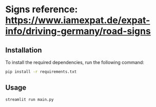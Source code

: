 # Signs reference: https://www.iamexpat.de/expat-info/driving-germany/road-signs 

## Installation

To install the required dependencies, run the following command:

```bash
pip install -r requirements.txt
```

## Usage

```bash
streamlit run main.py
```

